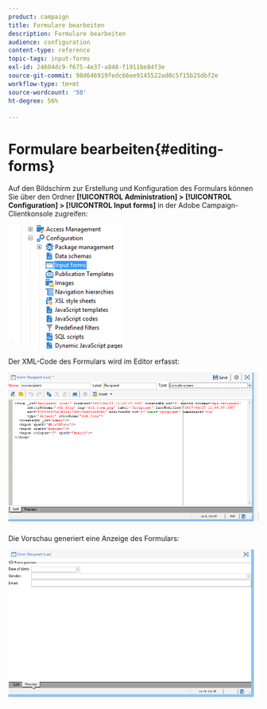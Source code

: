 ```yaml
---
product: campaign
title: Formulare bearbeiten
description: Formulare bearbeiten
audience: configuration
content-type: reference
topic-tags: input-forms
exl-id: 24604dc9-f675-4e37-a848-f1911be84f3e
source-git-commit: 98d646919fedc66ee9145522ad0c5f15b25dbf2e
workflow-type: tm+mt
source-wordcount: '50'
ht-degree: 56%

---
```


# Formulare bearbeiten{#editing-forms}

Auf den Bildschirm zur Erstellung und Konfiguration des Formulars können Sie über den Ordner **[!UICONTROL Administration] > [!UICONTROL Configuration] > [!UICONTROL Input forms]** in der Adobe Campaign-Clientkonsole zugreifen:

![](assets/d_ncs_integration_form_arbo.png)

Der XML-Code des Formulars wird im Editor erfasst:

![](assets/d_ncs_integration_form_edit.png)

Die Vorschau generiert eine Anzeige des Formulars:

![](assets/d_ncs_integration_form_preview.png)
